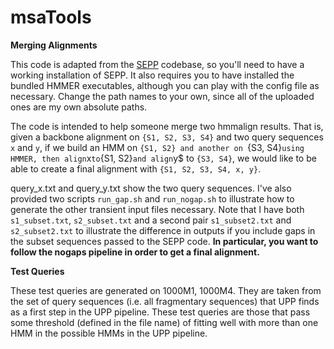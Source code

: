 # msaTools

**Merging Alignments**

This code is adapted from the [SEPP](https://github.com/smirarab/sepp) codebase, so you'll need to have a working installation of SEPP. It also requires you to have installed the bundled HMMER executables, although you can play with the config file as necessary. Change the path names to your own, since all of the uploaded ones are my own absolute paths. 

The code is intended to help someone merge two hmmalign results. That is, given a backbone alignment on `{S1, S2, S3, S4}` and two query sequences `x` and `y`, if we build an HMM on `{S1, S2} and another on `{S3, S4}` using HMMER, then align `x` to `{S1, S2}` and align `y$ to `{S3, S4}`, we would like to be able to create a final alignment with `{S1, S2, S3, S4, x, y}`. 

query_x.txt and query_y.txt show the two query sequences. I've also provided two scripts `run_gap.sh` and `run_nogap.sh` to illustrate how to generate the other transient input files necessary. Note that I have both `s1_subset.txt`, `s2_subset.txt` and a second pair `s1_subset2.txt` and `s2_subset2.txt` to illustrate the difference in outputs if you include gaps in the subset sequences passed to the SEPP code. **In particular, you want to follow the nogaps pipeline in order to get a final alignment.**


**Test Queries**

These test queries are generated on 1000M1, 1000M4. They are taken from the set of query sequences (i.e. all fragmentary sequences) that UPP finds as a first step in the UPP pipeline. These test queries are those that pass some threshold (defined in the file name) of fitting well with more than one HMM in the possible HMMs in the UPP pipeline.

 
